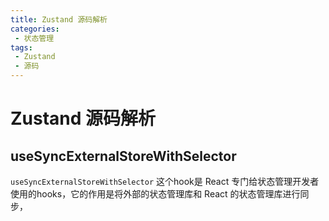 ```yaml
---
title: Zustand 源码解析
categories:
 - 状态管理
tags:
 - Zustand
 - 源码
---
```


# Zustand 源码解析



## useSyncExternalStoreWithSelector

```useSyncExternalStoreWithSelector``` 这个hook是 React 专门给状态管理开发者使用的hooks，它的作用是将外部的状态管理库和 React 的状态管理库进行同步，

